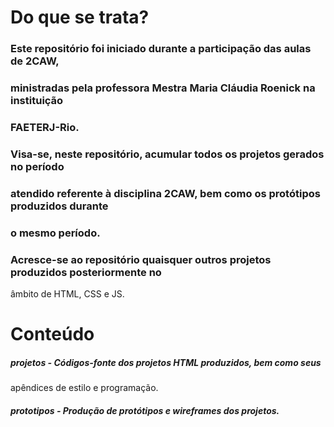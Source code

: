 # Do que se trata?

### Este repositório foi iniciado durante a participação das aulas de 2CAW,
### ministradas pela professora Mestra Maria Cláudia Roenick na instituição
### FAETERJ-Rio.

### Visa-se, neste repositório, acumular todos os projetos gerados no período
### atendido referente à disciplina 2CAW, bem como os protótipos produzidos durante
### o mesmo período.

### Acresce-se ao repositório quaisquer outros projetos produzidos posteriormente no
âmbito de HTML, CSS e JS.

# Conteúdo

##### projetos - Códigos-fonte dos projetos HTML produzidos, bem como seus
apêndices de estilo e programação.

##### prototipos - Produção de protótipos e wireframes dos projetos.

